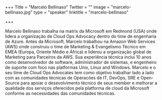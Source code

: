 +++
Title = "Marcelo Bellinaso"
Twitter = ""
image = "marcelo-bellinaso.jpg"
type = "speaker"
linktitle = "marcelo-bellinaso"

+++

Marcelo Bellinaso trabalha na matrix da Microsoft em Redmond (USA) onde lidera a organização de Cloud Ops Advocacy dentro do time de engenharia de Azure. Antes da Microsoft, Marcelo trabalhou na Amazon Web Services (AWS) onde construiu o time de Marketing & Evangelismo Técnico em EMEA (Europa, Oriente Médio e África) e liderou a organização global de Marketing para Parceiros da AWS. Sua experiência técnica inclui 10 anos como desenvolvedor de software, administrador de sistemas, e engenheiro de suporte com foco nas platformas Unix, Linux and Windows. Marcelo e o seu time de Cloud Ops Advocates tem como objetivo trabalhar lado a lado com as comunidades técnicas de Operacões de IT, DevOps, SRE e Open-Source para apoiar o desevolvimento técnico de seus member e melhorar a qualidade dos serviços oferecidos pela platforma de cloud da Microsoft conforme as necessidades das comunidades técnicas.
